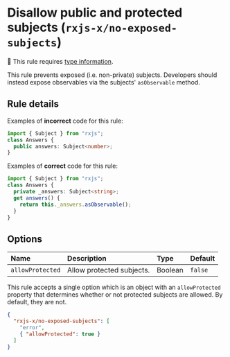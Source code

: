 # Disallow public and protected subjects (`rxjs-x/no-exposed-subjects`)

💭 This rule requires [type information](https://typescript-eslint.io/linting/typed-linting).

<!-- end auto-generated rule header -->

This rule prevents exposed (i.e. non-private) subjects. Developers should instead expose observables via the subjects' `asObservable` method.

## Rule details

Examples of **incorrect** code for this rule:

```ts
import { Subject } from "rxjs";
class Answers {
  public answers: Subject<number>;
}
```

Examples of **correct** code for this rule:

```ts
import { Subject } from "rxjs";
class Answers {
  private _answers: Subject<string>;
  get answers() {
    return this._answers.asObservable();
  }
}
```

## Options

<!-- begin auto-generated rule options list -->

| Name             | Description               | Type    | Default |
| :--------------- | :------------------------ | :------ | :------ |
| `allowProtected` | Allow protected subjects. | Boolean | `false` |

<!-- end auto-generated rule options list -->

This rule accepts a single option which is an object with an `allowProtected` property that determines whether or not protected subjects are allowed. By default, they are not.

```json
{
  "rxjs-x/no-exposed-subjects": [
    "error",
    { "allowProtected": true }
  ]
}
```
